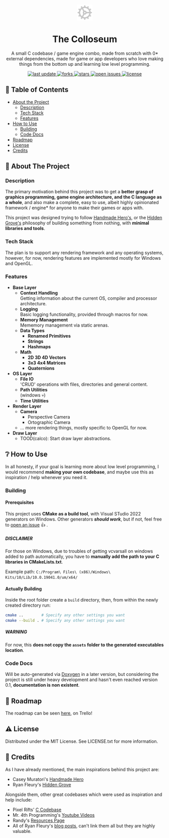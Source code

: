 <div align="center">
  <img src="./.github/assets/icon.svg" alt="Logo" width="50" height="50" />
  <h1>The Colloseum</h1>
  <p>
    A small C codebase / game engine combo, made from scratch with 0* external 
    dependencies, made for game or app developers who love making things from 
    the bottom up and learning low level programming.
  </p>

  <p>
    <a href="">
      <img src="https://img.shields.io/github/last-commit/CalcoDev/TheColloseum" alt="last update" />
    </a>
    <a href="https://github.com/CalcoDev/TheColloseum/network/members">
      <img src="https://img.shields.io/github/forks/CalcoDev/TheColloseum" alt="forks" />
    </a>
    <a href="https://github.com/CalcoDev/TheColloseum/stargazers">
      <img src="https://img.shields.io/github/stars/CalcoDev/TheColloseum" alt="stars" />
    </a>
    <a href="https://github.com/CalcoDev/TheColloseum/issues/">
      <img src="https://img.shields.io/github/issues/CalcoDev/TheColloseum" alt="open issues" />
    </a>
    <a href="https://github.com/CalcoDev/TheColloseum/blob/master/LICENSE">
      <img src="https://img.shields.io/github/license/CalcoDev/TheColloseum.svg" alt="license" />
    </a>
  </p>
</div>

## :notebook_with_decorative_cover: Table of Contents

- [About the Project](#star-2-about-the-project)
  - [Description](#description)
  - [Tech Stack](#tech-stack)
  - [Features](#features)
- [How to Use](#grey_question-how-to-use)
  - [Building](#building)
  - [Code Docs](#code-docs)
- [Roadmap](#roadmap)
- [License](#warning-license)
- [Credits](#gem-credits)

## :star2: About The Project

### Description

The primary motivation behind this project was to get a **better grasp of \
graphics programming, game engine architecture, and the C language as a whole**,
and also make a complete, easy to use, albeit highly opinionated framework / engine\* for
anyone to make their games or apps with.

This project was designed trying to follow
[Handmade Hero's](https://handmadehero.org/), or the
[Hidden Grove's](https://www.rfleury.com/) philosophy of building something from
nothing, with **minimal libraries and tools**.

### Tech Stack

The plan is to support any rendering framework and any operating systems,
however, for now, rendering features are implemented mostly for Windows and
OpenGL.

### Features

- **Base Layer**
  - **Context Handling**</br>
    Getting information about the current OS, compiler and processor architecture.
  - **Logging**</br>
    Basic logging functionality, provided through macros for now.
  - **Memory Management**</br>
    Mememory management via static arenas.
  - **Data Types**
    - **Renamed Primitives**
    - **Strings**
    - **Hashmaps**
  - **Math**
    - **2D 3D 4D Vectors**
    - **3x3 4x4 Matrices**
    - **Quaternions**
- **OS Layer**
  - **File IO**</br>
    'CRUD' operations with files, directories and general content.
  - **Path Utilities**</br>
    (windows :skull:)
  - **Time Utilities**
- **Render Layer**
  - **Camera**
    - Perspective Camera
    - Ortographic Camera
  - ... more rendering things, mostly specific to OpenGL for now.
- **Draw Layer**
  - TOOD(calco): Start draw layer abstractions.

## :grey_question: How to Use

In all honesty, if your goal is learning more about low level programming, I
would recommend **making your own codebase**, and maybe use this as inspiration /
help whenever you need it.

### Building

#### Prerequisites

This project uses **CMake as a build tool**, with Visual STudio 2022 generators on Windows. Other generators **_should work_**, but if not, feel free to [open an issue](https://github.com/CalcoDev/TheColloseum/issues) :thumbsup: .

##### DISCLAIMER

For those on Windows, due to troubles of getting vcvarsall on windows added to path automatically, you have to **manually add the path to your C libraries in CMakeLists.txt**.

Example path: `C:/Program\ Files\ (x86)/Windows\ Kits/10/Lib/10.0.19041.0/um/x64/`

#### Actually Building

Inside the root folder create a `build` directory, then, from within the newly created directory run:

```bash
cmake ..        # Specify any other settings you want
cmake --build . # Specify any other settings you want
```

##### WARNING

For now, this **does not copy the `assets` folder to the generated executables location**.

### Code Docs

Will be auto-generated via [Doxygen](https://www.doxygen.nl/) in a later version, but considering the project is still under heavy development and hasn't even reached version 0.1, **documentation is non existent**.

## :compass: Roadmap

The roadmap can be seen [here](https://trello.com/b/4EGSeAVS), on Trello!

## :warning: License

Distributed under the MIT License. See LICENSE.txt for more information.

## :gem: Credits

As I have already mentioned, the main inspirations behind this project are:

- Casey Muratori's [Handmade Hero](https://handmadehero.org/)
- Ryan Fleury's [Hidden Grove](https://www.rfleury.com/)

Alongside them, other great codebases which were used as inspiration and help include:

- Pixel Rifts' [C Codebase](https://github.com/PixelRifts/c-codebase)
- Mr. 4th Programming's [Youtube Videos](https://www.youtube.com/@Mr4thProgramming/videos)
- Randy's [Resources Page](https://github.com/bigrando420/resources/wiki)
- All of Ryan Fleury's [blog posts](https://www.rfleury.com/), can't link them all but they are highly valuable.
